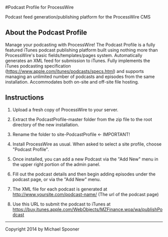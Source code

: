 #Podcast Profile for ProcessWire

Podcast feed generation/publishing platform for the ProcessWire CMS

## About the Podcast Profile

Manage your podcasting with ProcessWire! The Podcast Profile is a fully featured iTunes podcast publishing platform built using nothing more than ProcessWire's basic fields/templates/pages system. Automatically generates an XML feed for submission to iTunes. Fully implements the iTunes podcasting specification (https://www.apple.com/itunes/podcasts/specs.html) and supports managing an unlimited number of podcasts and episodes from the same installation. Accommodates both on-site and off-site file hosting.

## Instructions

1. Upload a fresh copy of ProcessWire to your server.

2. Extract the PodcastProfile-master folder from the zip file to the root directory of the new installation. 

3. Rename the folder to site-PodcastProfile <- IMPORTANT!

4. Install ProcessWire as usual. When asked to select a site profile, choose "Podcast Profile".
 
5. Once installed, you can add a new Podcast via the "Add New" menu in the upper right portion of the admin panel.
 
6. Fill out the podcast details and then begin adding episodes under the podcast page, or via the "Add New" menu.
 
7. The XML file for each podcast is generated at http://www.yoursite.com/podcast-name/ (The url of the podcast page)
 
8. Use this URL to submit the podcast to iTunes at https://buy.itunes.apple.com/WebObjects/MZFinance.woa/wa/publishPodcast

-----

Copyright 2014 by Michael Spooner
